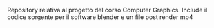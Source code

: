 Repository relativa al progetto del corso Computer Graphics.
Include il codice sorgente per il software blender e un file post render mp4
